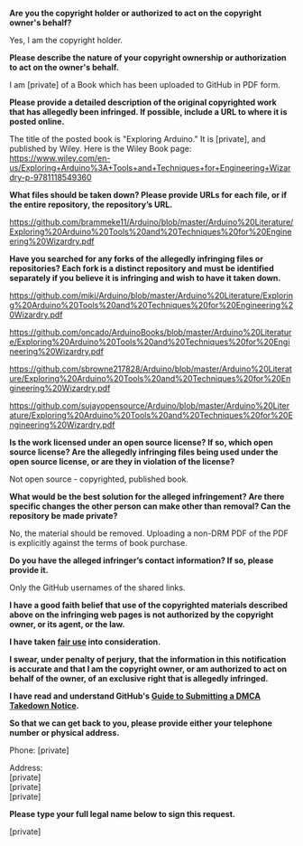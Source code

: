 **Are you the copyright holder or authorized to act on the copyright owner's behalf?**

Yes, I am the copyright holder.

**Please describe the nature of your copyright ownership or authorization to act on the owner's behalf.**

I am [private] of a Book which has been uploaded to GitHub in PDF form.

**Please provide a detailed description of the original copyrighted work that has allegedly been infringed. If possible, include a URL to where it is posted online.**

The title of the posted book is "Exploring Arduino." It is [private], and published by Wiley. Here is the Wiley Book page: https://www.wiley.com/en-us/Exploring+Arduino%3A+Tools+and+Techniques+for+Engineering+Wizardry-p-9781118549360

**What files should be taken down? Please provide URLs for each file, or if the entire repository, the repository’s URL.**

https://github.com/brammeke11/Arduino/blob/master/Arduino%20Literature/Exploring%20Arduino%20Tools%20and%20Techniques%20for%20Engineering%20Wizardry.pdf

**Have you searched for any forks of the allegedly infringing files or repositories? Each fork is a distinct repository and must be identified separately if you believe it is infringing and wish to have it taken down.**

https://github.com/mikj/Arduino/blob/master/Arduino%20Literature/Exploring%20Arduino%20Tools%20and%20Techniques%20for%20Engineering%20Wizardry.pdf  

https://github.com/oncado/ArduinoBooks/blob/master/Arduino%20Literature/Exploring%20Arduino%20Tools%20and%20Techniques%20for%20Engineering%20Wizardry.pdf  

https://github.com/sbrowne217828/Arduino/blob/master/Arduino%20Literature/Exploring%20Arduino%20Tools%20and%20Techniques%20for%20Engineering%20Wizardry.pdf  

https://github.com/sujayopensource/Arduino/blob/master/Arduino%20Literature/Exploring%20Arduino%20Tools%20and%20Techniques%20for%20Engineering%20Wizardry.pdf  

**Is the work licensed under an open source license? If so, which open source license? Are the allegedly infringing files being used under the open source license, or are they in violation of the license?**

Not open source - copyrighted, published book.

**What would be the best solution for the alleged infringement? Are there specific changes the other person can make other than removal? Can the repository be made private?**

No, the material should be removed. Uploading a non-DRM PDF of the PDF is explicitly against the terms of book purchase.

**Do you have the alleged infringer’s contact information? If so, please provide it.**

Only the GitHub usernames of the shared links.

**I have a good faith belief that use of the copyrighted materials described above on the infringing web pages is not authorized by the copyright owner, or its agent, or the law.**

**I have taken <a href="https://www.lumendatabase.org/topics/22">fair use</a> into consideration.**

**I swear, under penalty of perjury, that the information in this notification is accurate and that I am the copyright owner, or am authorized to act on behalf of the owner, of an exclusive right that is allegedly infringed.**

**I have read and understand GitHub's <a href="https://help.github.com/articles/guide-to-submitting-a-dmca-takedown-notice/">Guide to Submitting a DMCA Takedown Notice</a>.**

**So that we can get back to you, please provide either your telephone number or physical address.**

Phone: [private]

Address:  
[private]  
[private]  
[private]  

**Please type your full legal name below to sign this request.**

[private]
